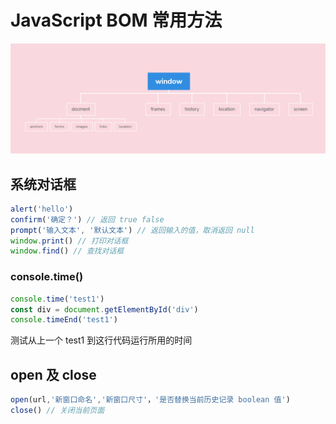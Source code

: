 # JavaScript BOM 常用方法

![BOM](./img/BOM.png)

## 系统对话框

```js
alert('hello')
confirm('确定？') // 返回 true false
prompt('输入文本', '默认文本') // 返回输入的值，取消返回 null
window.print() // 打印对话框
window.find() // 查找对话框
```

### console.time()

```js
console.time('test1')
const div = document.getElementById('div')
console.timeEnd('test1')
```

测试从上一个 test1 到这行代码运行所用的时间

## open 及 close

```js
open(url,'新窗口命名','新窗口尺寸'，'是否替换当前历史记录 boolean 值')
close() // 关闭当前页面
```
